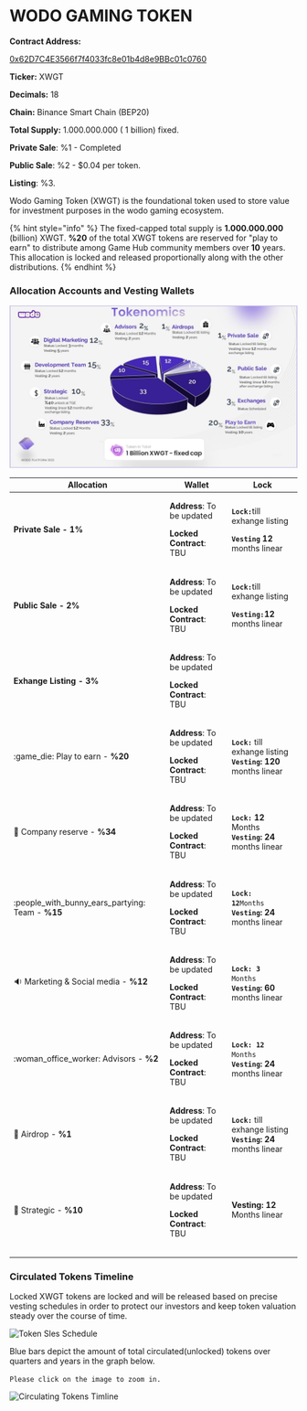 # WODO GAMING TOKEN

**Contract Address:**&#x20;

[0x62D7C4E3566f7f4033fc8e01b4d8e9BBc01c0760](https://bscscan.com/token/0x62D7C4E3566f7f4033fc8e01b4d8e9BBc01c0760)

**Ticker:** XWGT

**Decimals:** 18

**Chain:** Binance Smart Chain (BEP20)

**Total Supply:** 1.000.000.000 ( 1 billion) fixed.

**Private Sale**: %1 - Completed

**Public Sale**: %2 - $0.04 per token.

**Listing**: %3.

Wodo Gaming Token (XWGT) is the foundational token used to store value for investment purposes in the wodo gaming ecosystem.

{% hint style="info" %}
The fixed-capped total supply is **1.000.000.000** (billion) XWGT. **%20** of the total XWGT tokens are reserved for "play to earn" to distribute among Game Hub community members over **10** years. This allocation is locked and released proportionally along with the other distributions.&#x20;
{% endhint %}

### Allocation Accounts and Vesting Wallets

![](../../.gitbook/assets/Slide26.JPG)

| Allocation                                           | Wallet                                                                                      | Lock                                                                                                                                          |
| ---------------------------------------------------- | ------------------------------------------------------------------------------------------- | --------------------------------------------------------------------------------------------------------------------------------------------- |
| **Private Sale - 1%**                                | <p><strong>Address</strong>: To be updated </p><p><strong>Locked Contract</strong>: TBU</p> | <p><strong><code>Lock:</code></strong>till exhange listing</p><p><strong><code>Vesting</code> 12</strong> months linear </p>                  |
| **Public Sale - 2%**                                 | <p><strong>Address</strong>: To be updated </p><p><strong>Locked Contract</strong>: TBU</p> | <p><strong><code>Lock:</code></strong>till exhange listing</p><p><strong><code>Vesting:</code>12</strong> months linear </p>                  |
| **Exhange Listing - 3%**                             | <p><strong>Address</strong>: To be updated </p><p><strong>Locked Contract</strong>: TBU</p> |                                                                                                                                               |
| :game\_die: Play to earn - **%20**                   | <p><strong>Address</strong>: To be updated </p><p><strong>Locked Contract</strong>: TBU</p> | <p><strong><code>Lock:</code></strong> till exhange listing<br><strong><code>Vesting</code>:</strong> <strong>120</strong> months linear</p>  |
| :briefcase: Company reserve - **%34**                | <p><strong>Address</strong>: To be updated </p><p><strong>Locked Contract</strong>: TBU</p> | <p><strong><code>Lock:</code> 12</strong> Months<br><strong><code>Vesting</code>:</strong> <strong>24</strong> months linear</p>              |
| :people\_with\_bunny\_ears\_partying: Team - **%15** | <p><strong>Address</strong>: To be updated </p><p><strong>Locked Contract</strong>: TBU</p> | <p><strong><code>Lock: 12</code></strong><code>Months</code><br><strong><code>Vesting</code>:</strong> <strong>24</strong> months linear</p>  |
| :sound: Marketing & Social media - **%12**           | <p><strong>Address</strong>: To be updated </p><p><strong>Locked Contract</strong>: TBU</p> | <p><strong><code>Lock: 3</code></strong><code> Months</code><br><strong><code>Vesting</code>:</strong> <strong>60</strong>  months linear</p> |
| :woman\_office\_worker: Advisors - **%2**            | <p><strong>Address</strong>: To be updated </p><p><strong>Locked Contract</strong>: TBU</p> | <p><strong><code>Lock: 12</code></strong><code> Months</code><br><strong><code>Vesting</code>:</strong> <strong>24</strong> months linear</p> |
| :gift: Airdrop - **%1**                              | <p><strong>Address</strong>: To be updated </p><p><strong>Locked Contract</strong>: TBU</p> | <p><strong><code>Lock:</code></strong> till exhange listing<br><strong><code>Vesting</code>:</strong> <strong>24</strong> months linear</p>   |
| :8ball: Strategic - **%10**                          | <p><strong>Address</strong>: To be updated </p><p><strong>Locked Contract</strong>: TBU</p> | **Vesting:** **12** Months linear                                                                                                             |
|                                                      |                                                                                             |                                                                                                                                               |
|                                                      |                                                                                             |                                                                                                                                               |
|                                                      |                                                                                             |                                                                                                                                               |

### Circulated Tokens Timeline

Locked XWGT tokens are locked and will be released based on precise vesting schedules in order to protect our investors and keep token valuation steady over the course of time.&#x20;

![Token Sles Schedule](../../.gitbook/assets/wodo\_token\_timeline.jpg)

Blue bars depict the amount of total circulated(unlocked) tokens over quarters and years in the graph below.&#x20;

`Please click on the image to zoom in.`

![ Circulating Tokens Timline](../../.gitbook/assets/tokenomics\_bar\_chart.png)
